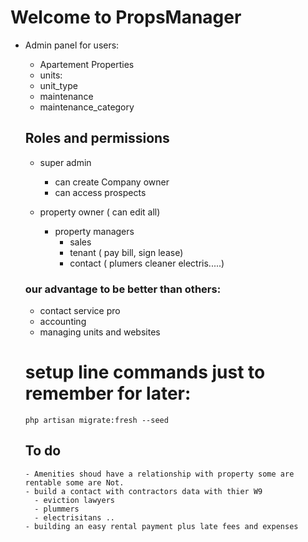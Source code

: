 # Welcome to PropsManager

-   Admin panel for users:

    -   Apartement Properties
    -   units:
    -   unit_type
    -   maintenance
    -   maintenance_category

    ## Roles and permissions

    -   super admin
        - can create Company owner
        - can access prospects
   
    -   property owner ( can edit all)
        -   property managers
            -   sales
            -   tenant ( pay bill, sign lease)
            -   contact ( plumers cleaner electris.....)

    ### our advantage to be better than others:

    -   contact service pro
    -   accounting
    -   managing units and websites

    # setup line commands just to remember for later:

    `php artisan migrate:fresh --seed `


    ## To do
        - Amenities shoud have a relationship with property some are rentable some are Not.
        - build a contact with contractors data with thier W9
          - eviction lawyers
          - plummers
          - electrisitans ..
        - building an easy rental payment plus late fees and expenses